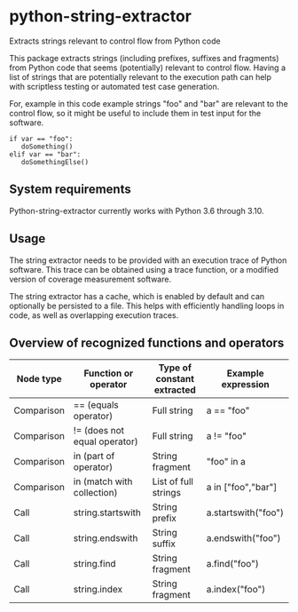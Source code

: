 # python-string-extractor

Extracts strings relevant to control flow from Python code

This package extracts strings (including prefixes, suffixes and fragments)
from Python code that seems (potentially) relevant to control flow. Having
a list of strings that are potentially relevant to the execution path can
help with scriptless testing or automated test case generation.

For, example in this code example strings "foo" and "bar" are relevant to
the control flow, so it might be useful to include them in test input for
the software.

```
if var == "foo":
   doSomething()
elif var == "bar":
   doSomethingElse()
```

## System requirements

Python-string-extractor currently works with Python 3.6 through 3.10.

## Usage

The string extractor needs to be provided with an execution trace of Python
software. This trace can be obtained using a trace function, or a modified
version of coverage measurement software.

The string extractor has a cache, which is enabled by default and can
optionally be persisted to a file. This helps with efficiently handling loops
in code, as well as overlapping execution traces.

## Overview of recognized functions and operators

|Node type | Function or operator | Type of constant extracted | Example expression|
|----------|----------------------|----------------------------| ------------------|
|Comparison | == (equals operator) | Full string | a == "foo" |
|Comparison | != (does not equal operator) | Full string | a != "foo" |
|Comparison | in (part of operator) | String fragment | "foo" in a |
|Comparison | in (match with collection) | List of full strings | a in ["foo","bar"] |
|Call | string.startswith | String prefix | a.startswith("foo") |
|Call | string.endswith | String suffix | a.endswith("foo") |
|Call | string.find | String fragment | a.find("foo") |
|Call | string.index | String fragment | a.index("foo") |
